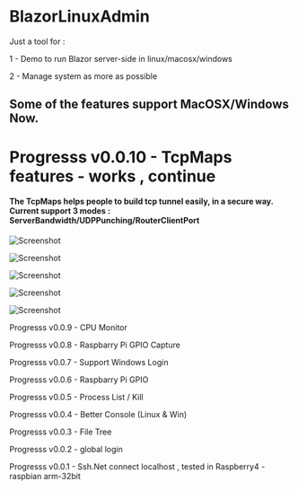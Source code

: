 # BlazorLinuxAdmin

Just a tool for :

1 - Demo to run Blazor server-side in linux/macosx/windows

2 - Manage system as more as possible

## Some of the features support MacOSX/Windows Now.

# Progresss v0.0.10 - TcpMaps features - works , continue

#### The TcpMaps helps people to build tcp tunnel easily, in a secure way. Current support 3 modes : ServerBandwidth/UDPPunching/RouterClientPort 

![Screenshot](https://gitee.com/alittlecooing/BlazorLinuxAdmin/blob/master/demoscreenshots/BlazorLinuxAdmin-CPUMonitor.png)

![Screenshot](https://gitee.com/alittlecooing/BlazorLinuxAdmin/blob/master/demoscreenshots/BlazorLinuxAdmin-FileTree.png)

![Screenshot](https://gitee.com/alittlecooing/BlazorLinuxAdmin/blob/master/demoscreenshots/BlazorLinuxAdmin-GPIO.png)

![Screenshot](https://gitee.com/alittlecooing/BlazorLinuxAdmin/blob/master/demoscreenshots/BlazorLinuxAdmin-ProcList.png)

![Screenshot](https://gitee.com/alittlecooing/BlazorLinuxAdmin/blob/master/demoscreenshots/BlazorLinuxAdmin.png)

Progresss v0.0.9 - CPU Monitor

Progresss v0.0.8 - Raspbarry Pi GPIO Capture

Progresss v0.0.7 - Support Windows Login

Progresss v0.0.6 - Raspbarry Pi GPIO

Progresss v0.0.5 - Process List / Kill

Progresss v0.0.4 - Better Console (Linux & Win)

Progresss v0.0.3 - File Tree

Progresss v0.0.2 - global login 

Progresss v0.0.1 - Ssh.Net connect localhost , tested in Raspberry4 - raspbian arm-32bit
